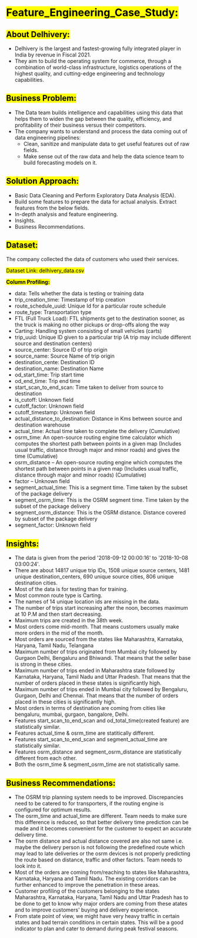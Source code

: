 # <mark>Feature_Engineering_Case_Study:</mark>

## <mark>About Delhivery:</mark>

- Delhivery is the largest and fastest-growing fully integrated player in India by revenue in Fiscal 2021.
- They aim to build the operating system for commerce, through a combination of world-class infrastructure, logistics operations of the highest quality, and cutting-edge engineering and technology capabilities.

## <mark>Business Problem:</mark>

- The Data team builds intelligence and capabilities using this data that helps them to widen the gap between the quality, efficiency, and profitability of their business versus their competitors.
- The company wants to understand and process the data coming out of data engineering pipelines:
  - Clean, sanitize and manipulate data to get useful features out of raw fields.
  - Make sense out of the raw data and help the data science team to build forecasting models on it.
 
## <mark>Solution Approach:</mark>

- Basic Data Cleaning and Perform Exploratory Data Analysis (EDA).
- Build some features to prepare the data for actual analysis. Extract features from the below fields.
- In-depth analysis and feature engineering.
- Insights.
- Business Recommendations.

## <mark>Dataset:</mark>

The company collected the data of customers who used their services.

<mark>Dataset Link: delhivery_data.csv</mark>

<mark>**Column Profiling:**</mark>

- data: Tells whether the data is testing or training data
- trip_creation_time: Timestamp of trip creation
- route_schedule_uuid: Unique Id for a particular route schedule
- route_type: Transportation type
- FTL (Full Truck Load): FTL shipments get to the destination sooner, as the truck is making no other pickups or drop-offs along the way
- Carting: Handling system consisting of small vehicles (carts)
- trip_uuid: Unique ID given to a particular trip (A trip may include different source and destination centers)
- source_center: Source ID of trip origin
- source_name: Source Name of trip origin
- destination_cente: Destination ID
- destination_name: Destination Name
- od_start_time: Trip start time
- od_end_time: Trip end time
- start_scan_to_end_scan: Time taken to deliver from source to destination
- is_cutoff: Unknown field
- cutoff_factor: Unknown field
- cutoff_timestamp: Unknown field
- actual_distance_to_destination: Distance in Kms between source and destination warehouse
- actual_time: Actual time taken to complete the delivery (Cumulative)
- osrm_time: An open-source routing engine time calculator which computes the shortest path between points in a given map (Includes usual
traffic, distance through major and minor roads) and gives the time (Cumulative)
- osrm_distance – An open-source routing engine which computes the shortest path between points in a given map (Includes usual traffic, distance through major and minor roads) (Cumulative)
- factor – Unknown field
- segment_actual_time: This is a segment time. Time taken by the subset of the package delivery
- segment_osrm_time: This is the OSRM segment time. Time taken by the subset of the package delivery
- segment_osrm_distance: This is the OSRM distance. Distance covered by subset of the package delivery
- segment_factor: Unknown field

## <mark>Insights:</mark>

- The data is given from the period '2018-09-12 00:00:16' to '2018-10-08 03:00:24'.
- There are about 14817 unique trip IDs, 1508 unique source centers, 1481 unique destination_centers, 690 unique source cities, 806 unique destination cities.
- Most of the data is for testing than for training.
- Most common route type is Carting.
- The names of 14 unique location ids are missing in the data.
- The number of trips start increasing after the noon, becomes maximum at 10 P.M and then start decreasing.
- Maximum trips are created in the 38th week.
- Most orders come mid-month. That means customers usually make more orders in the mid of the month.
- Most orders are sourced from the states like Maharashtra, Karnataka, Haryana, Tamil Nadu, Telangana
- Maximum number of trips originated from Mumbai city followed by Gurgaon Delhi, Bengaluru and Bhiwandi. That means that the seller base is strong in these cities.
- Maximum number of trips ended in Maharashtra state followed by Karnataka, Haryana, Tamil Nadu and Uttar Pradesh. That means that the number of orders placed in these states is significantly high.
- Maximum number of trips ended in Mumbai city followed by Bengaluru, Gurgaon, Delhi and Chennai. That means that the number of orders placed in these cities is significantly high.
- Most orders in terms of destination are coming from cities like bengaluru, mumbai, gurgaon, bangalore, Delhi.
- Features start_scan_to_end_scan and od_total_time(created feature) are statistically similar.
- Features actual_time & osrm_time are statitically different.
- Features start_scan_to_end_scan and segment_actual_time are statistically similar.
- Features osrm_distance and segment_osrm_distance are statistically different from each other.
- Both the osrm_time & segment_osrm_time are not statistically same.

## <mark>Business Recommendations:</mark>

- The OSRM trip planning system needs to be improved. Discrepancies need to be catered to for transporters, if the routing engine is configured for optimum results.
- The osrm_time and actual_time are different. Team needs to make sure this difference is reduced, so that better delivery time prediction can be made and it becomes convenient for the customer to expect an accurate delivery time.
- The osrm distance and actual distance covered are also not same i.e. maybe the delivery person is not following the predefined route which may lead to late deliveries or the osrm devices is not properly predicting the route based on distance, traffic and other factors. Team needs to look into it.
- Most of the orders are coming from/reaching to states like Maharashtra, Karnataka, Haryana and Tamil Nadu. The existing corridors can be further enhanced to improve the penetration in these areas.
- Customer profiling of the customers belonging to the states Maharashtra, Karnataka, Haryana, Tamil Nadu and Uttar Pradesh has to be done to get to know why major orders are coming from these atates and to improve customers' buying and delivery experience.
- From state point of view, we might have very heavy traffic in certain states and bad terrain conditions in certain states. This will be a good indicator to plan and cater to demand during peak festival seasons.
